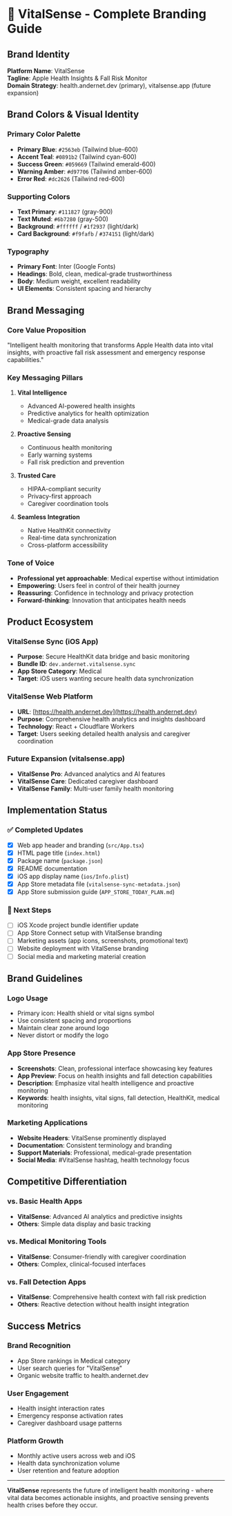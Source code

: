 # 🎯 VitalSense - Complete Branding Guide

## Brand Identity

**Platform Name**: VitalSense  
**Tagline**: Apple Health Insights & Fall Risk Monitor  
**Domain Strategy**: health.andernet.dev (primary), vitalsense.app (future expansion)

## Brand Colors & Visual Identity

### Primary Color Palette

- **Primary Blue**: `#2563eb` (Tailwind blue-600)
- **Accent Teal**: `#0891b2` (Tailwind cyan-600)
- **Success Green**: `#059669` (Tailwind emerald-600)
- **Warning Amber**: `#d97706` (Tailwind amber-600)
- **Error Red**: `#dc2626` (Tailwind red-600)

### Supporting Colors

- **Text Primary**: `#111827` (gray-900)
- **Text Muted**: `#6b7280` (gray-500)
- **Background**: `#ffffff` / `#1f2937` (light/dark)
- **Card Background**: `#f9fafb` / `#374151` (light/dark)

### Typography

- **Primary Font**: Inter (Google Fonts)
- **Headings**: Bold, clean, medical-grade trustworthiness
- **Body**: Medium weight, excellent readability
- **UI Elements**: Consistent spacing and hierarchy

## Brand Messaging

### Core Value Proposition

"Intelligent health monitoring that transforms Apple Health data into vital insights, with proactive fall risk assessment and emergency response capabilities."

### Key Messaging Pillars

1. **Vital Intelligence**
   - Advanced AI-powered health insights
   - Predictive analytics for health optimization
   - Medical-grade data analysis

2. **Proactive Sensing**
   - Continuous health monitoring
   - Early warning systems
   - Fall risk prediction and prevention

3. **Trusted Care**
   - HIPAA-compliant security
   - Privacy-first approach
   - Caregiver coordination tools

4. **Seamless Integration**
   - Native HealthKit connectivity
   - Real-time data synchronization
   - Cross-platform accessibility

### Tone of Voice

- **Professional yet approachable**: Medical expertise without intimidation
- **Empowering**: Users feel in control of their health journey
- **Reassuring**: Confidence in technology and privacy protection
- **Forward-thinking**: Innovation that anticipates health needs

## Product Ecosystem

### VitalSense Sync (iOS App)

- **Purpose**: Secure HealthKit data bridge and basic monitoring
- **Bundle ID**: `dev.andernet.vitalsense.sync`
- **App Store Category**: Medical
- **Target**: iOS users wanting secure health data synchronization

### VitalSense Web Platform

- **URL**: [https://health.andernet.dev](https://health.andernet.dev)
- **Purpose**: Comprehensive health analytics and insights dashboard
- **Technology**: React + Cloudflare Workers
- **Target**: Users seeking detailed health analysis and caregiver coordination

### Future Expansion (vitalsense.app)

- **VitalSense Pro**: Advanced analytics and AI features
- **VitalSense Care**: Dedicated caregiver dashboard
- **VitalSense Family**: Multi-user family health monitoring

## Implementation Status

### ✅ Completed Updates

- [x] Web app header and branding (`src/App.tsx`)
- [x] HTML page title (`index.html`)
- [x] Package name (`package.json`)
- [x] README documentation
- [x] iOS app display name (`ios/Info.plist`)
- [x] App Store metadata file (`vitalsense-sync-metadata.json`)
- [x] App Store submission guide (`APP_STORE_TODAY_PLAN.md`)

### 🔄 Next Steps

- [ ] iOS Xcode project bundle identifier update
- [ ] App Store Connect setup with VitalSense branding
- [ ] Marketing assets (app icons, screenshots, promotional text)
- [ ] Website deployment with VitalSense branding
- [ ] Social media and marketing material creation

## Brand Guidelines

### Logo Usage

- Primary icon: Health shield or vital signs symbol
- Use consistent spacing and proportions
- Maintain clear zone around logo
- Never distort or modify the logo

### App Store Presence

- **Screenshots**: Clean, professional interface showcasing key features
- **App Preview**: Focus on health insights and fall detection capabilities
- **Description**: Emphasize vital health intelligence and proactive monitoring
- **Keywords**: health insights, vital signs, fall detection, HealthKit, medical monitoring

### Marketing Applications

- **Website Headers**: VitalSense prominently displayed
- **Documentation**: Consistent terminology and branding
- **Support Materials**: Professional, medical-grade presentation
- **Social Media**: #VitalSense hashtag, health technology focus

## Competitive Differentiation

### vs. Basic Health Apps

- **VitalSense**: Advanced AI analytics and predictive insights
- **Others**: Simple data display and basic tracking

### vs. Medical Monitoring Tools

- **VitalSense**: Consumer-friendly with caregiver coordination
- **Others**: Complex, clinical-focused interfaces

### vs. Fall Detection Apps

- **VitalSense**: Comprehensive health context with fall risk prediction
- **Others**: Reactive detection without health insight integration

## Success Metrics

### Brand Recognition

- App Store rankings in Medical category
- User search queries for "VitalSense"
- Organic website traffic to health.andernet.dev

### User Engagement

- Health insight interaction rates
- Emergency response activation rates
- Caregiver dashboard usage patterns

### Platform Growth

- Monthly active users across web and iOS
- Health data synchronization volume
- User retention and feature adoption

---

**VitalSense** represents the future of intelligent health monitoring - where vital data becomes actionable insights, and proactive sensing prevents health crises before they occur.
